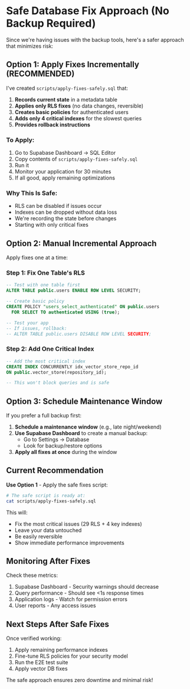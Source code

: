 # Safe Database Fix Approach (No Backup Required)

Since we're having issues with the backup tools, here's a safer approach that minimizes risk:

## Option 1: Apply Fixes Incrementally (RECOMMENDED)

I've created `scripts/apply-fixes-safely.sql` that:

1. **Records current state** in a metadata table
2. **Applies only RLS fixes** (no data changes, reversible)
3. **Creates basic policies** for authenticated users
4. **Adds only 4 critical indexes** for the slowest queries
5. **Provides rollback instructions**

### To Apply:

1. Go to Supabase Dashboard → SQL Editor
2. Copy contents of `scripts/apply-fixes-safely.sql`
3. Run it
4. Monitor your application for 30 minutes
5. If all good, apply remaining optimizations

### Why This Is Safe:

- RLS can be disabled if issues occur
- Indexes can be dropped without data loss
- We're recording the state before changes
- Starting with only critical fixes

## Option 2: Manual Incremental Approach

Apply fixes one at a time:

### Step 1: Fix One Table's RLS
```sql
-- Test with one table first
ALTER TABLE public.users ENABLE ROW LEVEL SECURITY;

-- Create basic policy
CREATE POLICY "users_select_authenticated" ON public.users
  FOR SELECT TO authenticated USING (true);

-- Test your app
-- If issues, rollback:
-- ALTER TABLE public.users DISABLE ROW LEVEL SECURITY;
```

### Step 2: Add One Critical Index
```sql
-- Add the most critical index
CREATE INDEX CONCURRENTLY idx_vector_store_repo_id 
ON public.vector_store(repository_id);

-- This won't block queries and is safe
```

## Option 3: Schedule Maintenance Window

If you prefer a full backup first:

1. **Schedule a maintenance window** (e.g., late night/weekend)
2. **Use Supabase Dashboard** to create a manual backup:
   - Go to Settings → Database
   - Look for backup/restore options
3. **Apply all fixes at once** during the window

## Current Recommendation

**Use Option 1** - Apply the safe fixes script:

```bash
# The safe script is ready at:
cat scripts/apply-fixes-safely.sql
```

This will:
- Fix the most critical issues (29 RLS + 4 key indexes)
- Leave your data untouched
- Be easily reversible
- Show immediate performance improvements

## Monitoring After Fixes

Check these metrics:
1. Supabase Dashboard - Security warnings should decrease
2. Query performance - Should see <1s response times
3. Application logs - Watch for permission errors
4. User reports - Any access issues

## Next Steps After Safe Fixes

Once verified working:
1. Apply remaining performance indexes
2. Fine-tune RLS policies for your security model
3. Run the E2E test suite
4. Apply vector DB fixes

The safe approach ensures zero downtime and minimal risk!